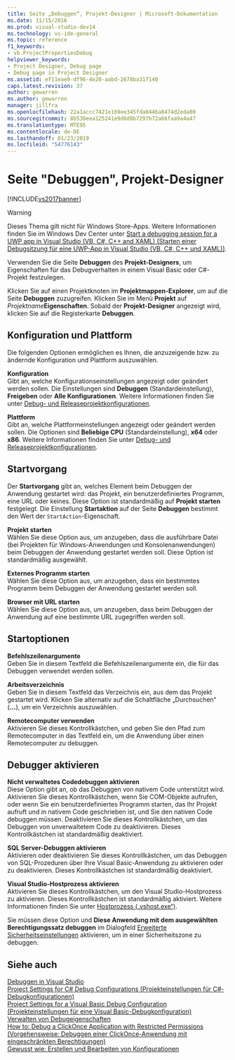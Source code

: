 ```yaml
---
title: Seite „Debuggen“, Projekt-Designer | Microsoft-Dokumentation
ms.date: 11/15/2016
ms.prod: visual-studio-dev14
ms.technology: vs-ide-general
ms.topic: reference
f1_keywords:
- vb.ProjectPropertiesDebug
helpviewer_keywords:
- Project Designer, Debug page
- Debug page in Project Designer
ms.assetid: ef11eae9-df96-4e20-aabd-2678ba317140
caps.latest.revision: 37
author: gewarren
ms.author: gewarren
manager: jillfra
ms.openlocfilehash: 22a1accc7421e169ee345fda0446a8474d2eda00
ms.sourcegitcommit: 8b538eea125241e9d6d8b7297b72a66faa9a4a47
ms.translationtype: MTE95
ms.contentlocale: de-DE
ms.lasthandoff: 01/23/2019
ms.locfileid: "54776143"
---
```

# <a name="debug-page-project-designer"></a>Seite "Debuggen", Projekt-Designer
[!INCLUDE[vs2017banner](../../includes/vs2017banner.md)]

  
> [!WARNING]
>  Dieses Thema gilt nicht für Windows Store-Apps. Weitere Informationen finden Sie im Windows Dev Center unter [Start a debugging session for a UWP app in Visual Studio (VB, C#, C++ and XAML) (Starten einer Debugsitzung für eine UWP-App in Visual Studio (VB, C#, C++ und XAML))](../../debugger/start-a-debugging-session-for-a-store-app-in-visual-studio-vb-csharp-cpp-and-xaml.md).  
  
 Verwenden Sie die Seite **Debuggen** des **Projekt-Designers**, um Eigenschaften für das Debugverhalten in einem Visual Basic oder C#-Projekt festzulegen.  
  
 Klicken Sie auf einen Projektknoten im **Projektmappen-Explorer**, um auf die Seite **Debuggen** zuzugreifen. Klicken Sie im Menü **Projekt** auf _Projektname_**Eigenschaften**. Sobald der **Projekt-Designer** angezeigt wird, klicken Sie auf die Registerkarte **Debuggen**.  
  
## <a name="configuration-and-platform"></a>Konfiguration und Plattform  
 Die folgenden Optionen ermöglichen es Ihnen, die anzuzeigende bzw. zu ändernde Konfiguration und Plattform auszuwählen.  
  
 **Konfiguration**  
 Gibt an, welche Konfigurationseinstellungen angezeigt oder geändert werden sollen. Die Einstellungen sind **Debuggen** (Standardeinstellung), **Freigeben** oder **Alle Konfigurationen**. Weitere Informationen finden Sie unter [Debug- und Releaseprojektkonfigurationen](http://msdn.microsoft.com/0440b300-0614-4511-901a-105b771b236e).  
  
 **Plattform**  
 Gibt an, welche Plattformeinstellungen angezeigt oder geändert werden sollen. Die Optionen sind **Beliebige CPU** (Standardeinstellung), **x64** oder **x86**. Weitere Informationen finden Sie unter [Debug- und Releaseprojektkonfigurationen](http://msdn.microsoft.com/0440b300-0614-4511-901a-105b771b236e).  
  
## <a name="start-action"></a>Startvorgang  
 Der **Startvorgang** gibt an, welches Element beim Debuggen der Anwendung gestartet wird: das Projekt, ein benutzerdefiniertes Programm, eine URL oder keines. Diese Option ist standardmäßig auf **Projekt starten** festgelegt. Die Einstellung **Startaktion** auf der Seite **Debuggen** bestimmt den Wert der `StartAction`-Eigenschaft.  
  
 **Projekt starten**  
 Wählen Sie diese Option aus, um anzugeben, dass die ausführbare Datei (bei Projekten für Windows-Anwendungen und Konsolenanwendungen) beim Debuggen der Anwendung gestartet werden soll. Diese Option ist standardmäßig ausgewählt.  
  
 **Externes Programm starten**  
 Wählen Sie diese Option aus, um anzugeben, dass ein bestimmtes Programm beim Debuggen der Anwendung gestartet werden soll.  
  
 **Browser mit URL starten**  
 Wählen Sie diese Option aus, um anzugeben, dass beim Debuggen der Anwendung auf eine bestimmte URL zugegriffen werden soll.  
  
## <a name="start-options"></a>Startoptionen  
 **Befehlszeilenargumente**  
 Geben Sie in diesem Textfeld die Befehlszeilenargumente ein, die für das Debuggen verwendet werden sollen.  
  
 **Arbeitsverzeichnis**  
 Geben Sie in diesem Textfeld das Verzeichnis ein, aus dem das Projekt gestartet wird. Klicken Sie alternativ auf die Schaltfläche „Durchsuchen“ (**...**), um ein Verzeichnis auszuwählen.  
  
 **Remotecomputer verwenden**  
 Aktivieren Sie dieses Kontrollkästchen, und geben Sie den Pfad zum Remotecomputer in das Textfeld ein, um die Anwendung über einen Remotecomputer zu debuggen.  
  
## <a name="enable-debuggers"></a>Debugger aktivieren  
 **Nicht verwaltetes Codedebuggen aktivieren**  
 Diese Option gibt an, ob das Debuggen von nativem Code unterstützt wird. Aktivieren Sie dieses Kontrollkästchen, wenn Sie COM-Objekte aufrufen, oder wenn Sie ein benutzerdefiniertes Programm starten, das Ihr Projekt aufruft und in nativem Code geschrieben ist, und Sie den nativen Code debuggen müssen. Deaktivieren Sie dieses Kontrollkästchen, um das Debuggen von unverwaltetem Code zu deaktivieren. Dieses Kontrollkästchen ist standardmäßig deaktiviert.  
  
 **SQL Server-Debuggen aktivieren**  
 Aktivieren oder deaktivieren Sie dieses Kontrollkästchen, um das Debuggen von SQL-Prozeduren über Ihre Visual Basic-Anwendung zu aktivieren oder zu deaktivieren. Dieses Kontrollkästchen ist standardmäßig deaktiviert.  
  
 **Visual Studio-Hostprozess aktivieren**  
 Aktivieren Sie dieses Kontrollkästchen, um den Visual Studio-Hostprozess zu aktivieren. Dieses Kontrollkästchen ist standardmäßig aktiviert. Weitere Informationen finden Sie unter [Hostprozess („vshost.exe“)](../../ide/hosting-process-vshost-exe.md).  
  
 Sie müssen diese Option und **Diese Anwendung mit dem ausgewählten Berechtigungssatz debuggen** im Dialogfeld [Erweiterte Sicherheitseinstellungen](../../ide/reference/advanced-security-settings-dialog-box.md) aktivieren, um in einer Sicherheitszone zu debuggen.  
  
## <a name="see-also"></a>Siehe auch  
 [Debuggen in Visual Studio](../../debugger/debugging-in-visual-studio.md)   
 [Project Settings for  C# Debug Configurations (Projekteinstellungen für C#-Debugkonfigurationen)](../../debugger/project-settings-for-csharp-debug-configurations.md)   
 [Project Settings for a Visual Basic Debug Configuration (Projekteinstellungen für eine Visual Basic-Debugkonfiguration)](../../debugger/project-settings-for-a-visual-basic-debug-configuration.md)   
 [Verwalten von Debugeigenschaften](http://msdn.microsoft.com/92474d16-e7fe-4fac-9287-6bd6b3a7eb68)   
 [How to: Debug a ClickOnce Application with Restricted Permissions (Vorgehensweise: Debuggen einer ClickOnce-Anwendung mit eingeschränkten Berechtigungen)](../../deployment/how-to-debug-a-clickonce-application-with-restricted-permissions.md)   
 [Gewusst wie: Erstellen und Bearbeiten von Konfigurationen](../../ide/how-to-create-and-edit-configurations.md)
